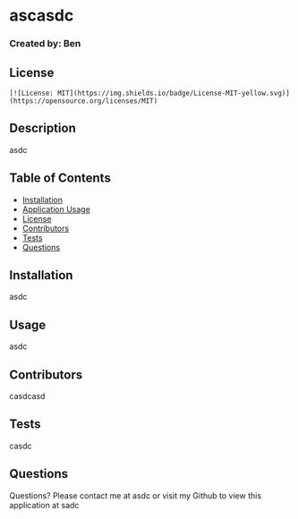 # ascasdc
  ### Created by: Ben

  ## License
    [![License: MIT](https://img.shields.io/badge/License-MIT-yellow.svg)]
    (https://opensource.org/licenses/MIT)
  

  ## Description
  asdc

  ## Table of Contents
  - [Installation](#installation)
  - [Application Usage](#usage)
  - [License](#license)
  - [Contributors](#contributors)
  - [Tests](#tests)
  - [Questions](#questions)

  ## Installation
  asdc

  ## Usage
  asdc

  ## Contributors
  casdcasd

  ## Tests
  casdc

  ## Questions
  Questions? Please contact me at asdc or visit my Github to view this application at sadc
